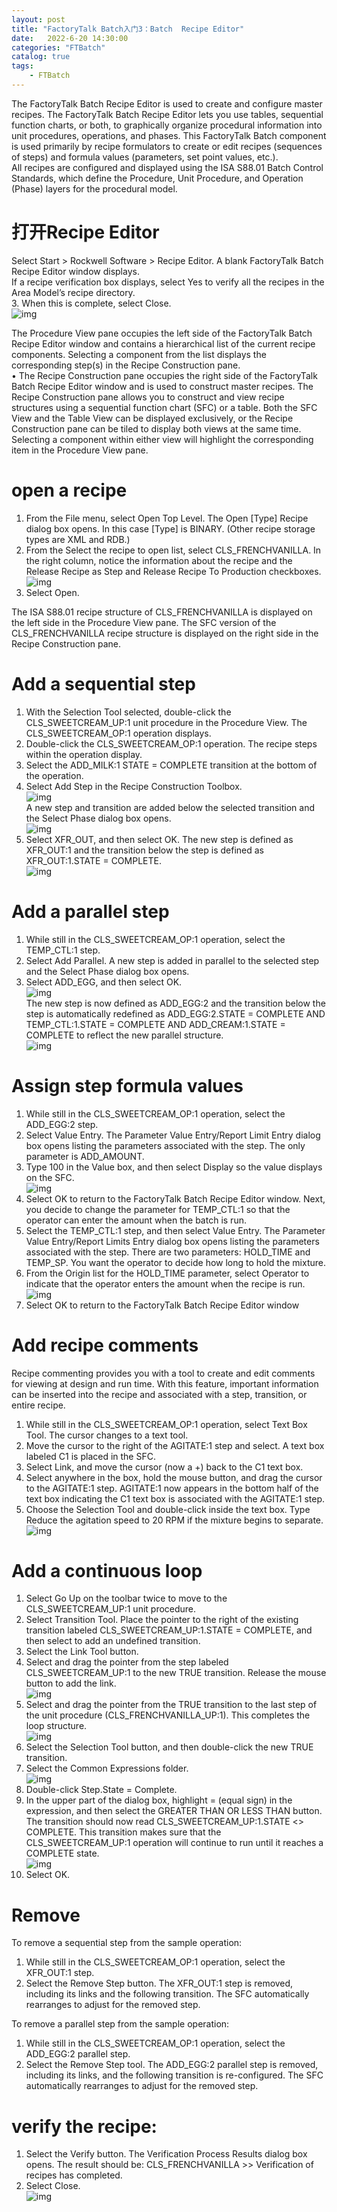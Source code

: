 ```yaml
---                
layout: post            
title: "FactoryTalk Batch入门3：Batch  Recipe Editor"                
date:   2022-6-20 14:30:00                 
categories: "FTBatch"                
catalog: true                
tags:                 
    - FTBatch                
---      
```


The FactoryTalk Batch Recipe Editor is used to create and configure master recipes. The FactoryTalk Batch Recipe Editor lets you use tables, sequential function charts, or both, to graphically organize procedural information into unit procedures, operations, and phases. This FactoryTalk Batch component is used primarily by recipe formulators to create or edit recipes (sequences of steps) and formula values (parameters, set point values, etc.).  
All recipes are configured and displayed using the ISA S88.01 Batch Control Standards, which define the Procedure, Unit Procedure, and Operation
(Phase) layers for the procedural model.  

# 打开Recipe Editor
Select Start > Rockwell Software > Recipe Editor. A blank FactoryTalk Batch Recipe Editor window displays.  
If a recipe verification box displays, select Yes to verify all the recipes in the Area Model’s recipe directory.  
3. When this is complete, select Close.    
![img](https://github.com/kerwenzhang/kerwenzhang.github.io/blob/master/_posts/image/Batch/recipe1.png?raw=true)

The Procedure View pane occupies the left side of the FactoryTalk Batch Recipe Editor window and contains a hierarchical list of the current recipe components. Selecting a component from the list displays the corresponding step(s) in the Recipe Construction pane.   
• The Recipe Construction pane occupies the right side of the FactoryTalk Batch Recipe Editor window and is used to construct master recipes. The Recipe Construction pane allows you to construct and view recipe structures using a sequential function chart (SFC) or a table. Both the SFC View and the Table View can be displayed exclusively, or the Recipe Construction pane can be tiled to display both views at the same time. Selecting a component within either view will highlight the corresponding item in the Procedure View pane.  

# open a recipe
1. From the File menu, select Open Top Level. The Open [Type] Recipe dialog box opens. In this case [Type] is BINARY. (Other recipe storage types are XML and RDB.)  
2. From the Select the recipe to open list, select CLS_FRENCHVANILLA. In the right column, notice the information about the recipe and the Release Recipe as Step and Release Recipe To Production checkboxes.  
![img](https://github.com/kerwenzhang/kerwenzhang.github.io/blob/master/_posts/image/Batch/recipe2.png?raw=true)
3. Select Open.  

The ISA S88.01 recipe structure of CLS_FRENCHVANILLA is displayed on the left side in the Procedure View pane. The SFC version of the CLS_FRENCHVANILLA recipe structure is displayed on the right side in the Recipe Construction pane.    

# Add a sequential step
1. With the Selection Tool selected, double-click the CLS_SWEETCREAM_UP:1 unit procedure in the Procedure View. The CLS_SWEETCREAM_OP:1 operation displays.  
2. Double-click the CLS_SWEETCREAM_OP:1 operation. The recipe steps within the operation display.  
3. Select the ADD_MILK:1 STATE = COMPLETE transition at the bottom of the operation.  
4. Select Add Step in the Recipe Construction Toolbox.   
![img](https://github.com/kerwenzhang/kerwenzhang.github.io/blob/master/_posts/image/Batch/recipe7.png?raw=true)  
A new step and transition are added below the selected transition and the Select Phase dialog box opens.  
![img](https://github.com/kerwenzhang/kerwenzhang.github.io/blob/master/_posts/image/Batch/recipe3.png?raw=true)
5. Select XFR_OUT, and then select OK. The new step is defined as XFR_OUT:1 and the transition below the step is defined as XFR_OUT:1.STATE = COMPLETE.  
![img](https://github.com/kerwenzhang/kerwenzhang.github.io/blob/master/_posts/image/Batch/recipe4.png?raw=true)  

# Add a parallel step
1. While still in the CLS_SWEETCREAM_OP:1 operation, select the TEMP_CTL:1 step.  
2. Select Add Parallel. A new step is added in parallel to the selected step and the Select Phase dialog box opens.  
3. Select ADD_EGG, and then select OK.   
![img](https://github.com/kerwenzhang/kerwenzhang.github.io/blob/master/_posts/image/Batch/recipe5.png?raw=true)  
The new step is now defined as ADD_EGG:2 and the transition below the step is automatically redefined as ADD_EGG:2.STATE = COMPLETE AND TEMP_CTL:1.STATE = COMPLETE AND ADD_CREAM:1.STATE = COMPLETE to reflect the new parallel structure.  
![img](https://github.com/kerwenzhang/kerwenzhang.github.io/blob/master/_posts/image/Batch/recipe6.png?raw=true)  

# Assign step formula values
1. While still in the CLS_SWEETCREAM_OP:1 operation, select the ADD_EGG:2 step.  
2. Select Value Entry. The Parameter Value Entry/Report Limit Entry dialog box opens listing the parameters associated with the step. The only parameter is ADD_AMOUNT.  
3. Type 100 in the Value box, and then select Display so the value displays on the SFC.  
![img](https://github.com/kerwenzhang/kerwenzhang.github.io/blob/master/_posts/image/Batch/recipe8.png?raw=true)  
4. Select OK to return to the FactoryTalk Batch Recipe Editor window. Next, you decide to change the parameter for TEMP_CTL:1 so that the operator can enter the amount when the batch is run.  
5. Select the TEMP_CTL:1 step, and then select Value Entry. The Parameter Value Entry/Report Limits Entry dialog box opens listing the parameters associated with the step. There are two parameters: HOLD_TIME and TEMP_SP. You want the operator to decide how long to hold the mixture.  
6. From the Origin list for the HOLD_TIME parameter, select Operator to indicate that the operator enters the amount when the recipe is run.  
![img](https://github.com/kerwenzhang/kerwenzhang.github.io/blob/master/_posts/image/Batch/recipe9.png?raw=true)  
7. Select OK to return to the FactoryTalk Batch Recipe Editor window    

# Add recipe comments
Recipe commenting provides you with a tool to create and edit comments for viewing at design and run time. With this feature, important information can be inserted into the recipe and associated with a step, transition, or entire recipe.  

1. While still in the CLS_SWEETCREAM_OP:1 operation, select Text Box Tool. The cursor changes to a text tool.  
2. Move the cursor to the right of the AGITATE:1 step and select. A text box labeled C1 is placed in the SFC.  
3. Select Link, and move the cursor (now a +) back to the C1 text box.  
4. Select anywhere in the box, hold the mouse button, and drag the cursor to the AGITATE:1 step. AGITATE:1 now appears in the bottom half of the text box indicating the C1 text box is associated with the AGITATE:1 step.  
5. Choose the Selection Tool and double-click inside the text box. Type Reduce the agitation speed to 20 RPM if the mixture begins to separate.  
![img](https://github.com/kerwenzhang/kerwenzhang.github.io/blob/master/_posts/image/Batch/recipe10.png?raw=true)   

# Add a continuous loop
1. Select Go Up on the toolbar twice to move to the CLS_SWEETCREAM_UP:1 unit procedure.  
2. Select Transition Tool. Place the pointer to the right of the existing transition labeled CLS_SWEETCREAM_UP:1.STATE = COMPLETE, and then select to add an undefined transition.  
3. Select the Link Tool button.  
4. Select and drag the pointer from the step labeled CLS_SWEETCREAM_UP:1 to the new TRUE transition. Release the mouse button to add the link.  
![img](https://github.com/kerwenzhang/kerwenzhang.github.io/blob/master/_posts/image/Batch/recipe11.png?raw=true)   
5. Select and drag the pointer from the TRUE transition to the last step of the unit procedure (CLS_FRENCHVANILLA_UP:1). This completes the loop structure.  
![img](https://github.com/kerwenzhang/kerwenzhang.github.io/blob/master/_posts/image/Batch/recipe12.png?raw=true)   
6. Select the Selection Tool button, and then double-click the new TRUE transition.  
7. Select the Common Expressions folder.  
![img](https://github.com/kerwenzhang/kerwenzhang.github.io/blob/master/_posts/image/Batch/recipe13.png?raw=true)   
8. Double-click Step.State = Complete.  
9. In the upper part of the dialog box, highlight = (equal sign) in the expression, and then select the GREATER THAN OR LESS THAN button. The transition should now read CLS_SWEETCREAM_UP:1.STATE <> COMPLETE. This transition makes sure that the CLS_SWEETCREAM_UP:1 operation will continue to run until it reaches a COMPLETE state.  
![img](https://github.com/kerwenzhang/kerwenzhang.github.io/blob/master/_posts/image/Batch/recipe14.png?raw=true)  
10. Select OK.  

# Remove 
To remove a sequential step from the sample operation:  
1. While still in the CLS_SWEETCREAM_OP:1 operation, select the XFR_OUT:1 step.  
2. Select the Remove Step button. The XFR_OUT:1 step is removed, including its links and the following transition. The SFC automatically
rearranges to adjust for the removed step.    

To remove a parallel step from the sample operation:  
1. While still in the CLS_SWEETCREAM_OP:1 operation, select the ADD_EGG:2 parallel step.  
2. Select the Remove Step tool. The ADD_EGG:2 parallel step is removed, including its links, and the following transition is re-configured. The
SFC automatically rearranges to adjust for the removed step.  

# verify the recipe:  
1. Select the Verify button. The Verification Process Results dialog box opens. The result should be: CLS_FRENCHVANILLA >> Verification
of recipes has completed.  
2. Select Close.  
![img](https://github.com/kerwenzhang/kerwenzhang.github.io/blob/master/_posts/image/Batch/recipe15.png?raw=true)  